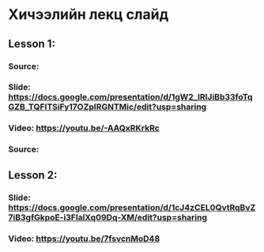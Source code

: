 # Хичээлийн лекц слайд

## Lesson 1:

### Source:

### Slide: https://docs.google.com/presentation/d/1gW2_IRIJiBb33foTqGZB_TQFITSiFy17OZpIRGNTMic/edit?usp=sharing

### Video: https://youtu.be/-AAQxRKrkRc

### Source:

## Lesson 2:

### Slide: https://docs.google.com/presentation/d/1cJ4zCEL0QvtRqBvZ7iB3gfGkpoE-i3FIalXq09Dq-XM/edit?usp=sharing

### Video: https://youtu.be/7fsvcnMoD48
